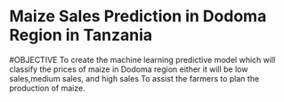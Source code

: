 # Maize Sales Prediction in Dodoma Region in Tanzania
#OBJECTIVE
To create the machine learning predictive model which will classify the prices of maize in Dodoma region either it will be low sales,medium sales, and high sales
To assist the farmers to plan the production of maize.


